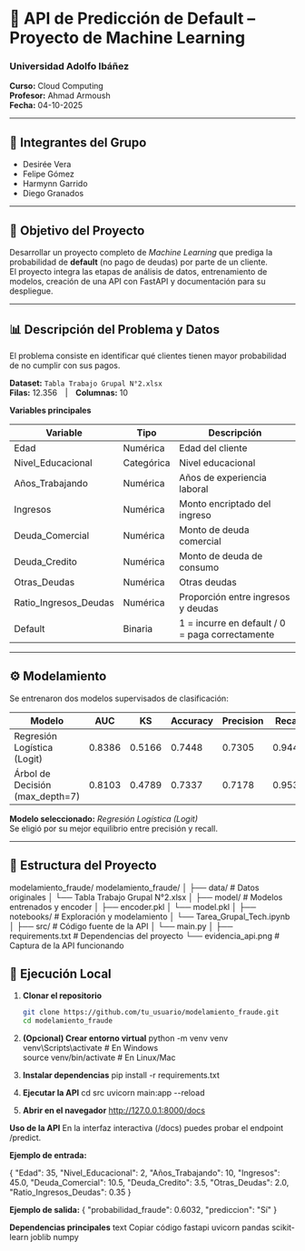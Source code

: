 # 🧠 API de Predicción de Default – Proyecto de Machine Learning

### Universidad Adolfo Ibáñez  
**Curso:** Cloud Computing  
**Profesor:** Ahmad Armoush  
**Fecha:** 04-10-2025  

---

## 👥 Integrantes del Grupo
- Desirée Vera  
- Felipe Gómez  
- Harmynn Garrido  
- Diego Granados  

---

## 🎯 Objetivo del Proyecto
Desarrollar un proyecto completo de *Machine Learning* que prediga la probabilidad de **default** (no pago de deudas) por parte de un cliente.  
El proyecto integra las etapas de análisis de datos, entrenamiento de modelos, creación de una API con FastAPI y documentación para su despliegue.

---

## 📊 Descripción del Problema y Datos
El problema consiste en identificar qué clientes tienen mayor probabilidad de no cumplir con sus pagos.

**Dataset:** `Tabla Trabajo Grupal N°2.xlsx`  
**Filas:** 12.356 | **Columnas:** 10  

**Variables principales**

| Variable | Tipo | Descripción |
|-----------|------|-------------|
| Edad | Numérica | Edad del cliente |
| Nivel_Educacional | Categórica | Nivel educacional |
| Años_Trabajando | Numérica | Años de experiencia laboral |
| Ingresos | Numérica | Monto encriptado del ingreso |
| Deuda_Comercial | Numérica | Monto de deuda comercial |
| Deuda_Credito | Numérica | Monto de deuda de consumo |
| Otras_Deudas | Numérica | Otras deudas |
| Ratio_Ingresos_Deudas | Numérica | Proporción entre ingresos y deudas |
| Default | Binaria | 1 = incurre en default / 0 = paga correctamente |

---

## ⚙️ Modelamiento

Se entrenaron dos modelos supervisados de clasificación:

| Modelo | AUC | KS | Accuracy | Precision | Recall | F1 |
|---------|-----|----|-----------|------------|---------|----|
| Regresión Logística (Logit) | 0.8386 | 0.5166 | 0.7448 | 0.7305 | 0.9449 | **0.8240** |
| Árbol de Decisión (max_depth=7) | 0.8103 | 0.4789 | 0.7337 | 0.7178 | 0.9539 | 0.8191 |

**Modelo seleccionado:** *Regresión Logística (Logit)*  
Se eligió por su mejor equilibrio entre precisión y recall.

---

## 🧩 Estructura del Proyecto
modelamiento_fraude/
modelamiento_fraude/
│
├── data/                  # Datos originales
│   └── Tabla Trabajo Grupal N°2.xlsx
│
├── model/                 # Modelos entrenados y encoder
│   ├── encoder.pkl
│   └── model.pkl
│
├── notebooks/             # Exploración y modelamiento
│   └── Tarea_Grupal_Tech.ipynb
│
├── src/                   # Código fuente de la API
│   └── main.py
│
├── requirements.txt       # Dependencias del proyecto
└── evidencia_api.png      # Captura de la API funcionando

## 🚀 Ejecución Local

1. **Clonar el repositorio**
   ```bash
   git clone https://github.com/tu_usuario/modelamiento_fraude.git
   cd modelamiento_fraude

2. **(Opcional) Crear entorno virtual**
  python -m venv venv
venv\Scripts\activate        # En Windows  
source venv/bin/activate     # En Linux/Mac
   
3. **Instalar dependencias**
 pip install -r requirements.txt

4. **Ejecutar la API**
cd src
uvicorn main:app --reload

5. **Abrir en el navegador**
   http://127.0.0.1:8000/docs



**Uso de la API**
   En la interfaz interactiva (/docs) puedes probar el endpoint /predict.

**Ejemplo de entrada:**

{
  "Edad": 35,
  "Nivel_Educacional": 2,
  "Años_Trabajando": 10,
  "Ingresos": 45.0,
  "Deuda_Comercial": 10.5,
  "Deuda_Credito": 3.5,
  "Otras_Deudas": 2.0,
  "Ratio_Ingresos_Deudas": 0.35
}

**Ejemplo de salida:**
{
  "probabilidad_fraude": 0.6032,
  "prediccion": "Sí"
}


**Dependencias principales**
   text
   Copiar código
   fastapi
   uvicorn
   pandas
   scikit-learn
   joblib
   numpy




